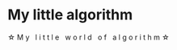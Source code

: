 # My little algorithm
☆ M y &nbsp; l i t t l e &nbsp; w o r l d &nbsp; o f &nbsp; a l g o r i t h m ☆

